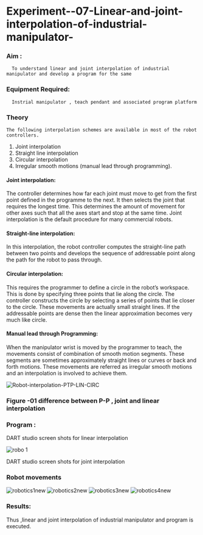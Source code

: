 # Experiment--07-Linear-and-joint-interpolation-of-industrial-manipulator-

### Aim :
      To understand linear and joint interpolation of industrial manipulator and develop a program for the same 
      
### Equipment Required: 
      Instrial manipulator , teach pendant and associated program platform 
      
### Theory 
    The following interpolation schemes are available in most of the robot controllers.
1. Joint interpolation
2. Straight line interpolation
3. Circular interpolation
4. Irregular smooth motions (manual lead through programming).
#### Joint interpolation: 
The controller determines how far each joint must move to get from the first point defined in the programme to the next. It then selects the joint that
requires the longest time. This determines the amount of movement for other axes such that all the axes start and stop at the same time. Joint interpolation is the default procedure for many commercial robots.

#### Straight-line interpolation: 
In this interpolation, the robot controller computes the straight-line path between two points and develops the sequence of addressable point along the path for the robot to pass through.

#### Circular interpolation: 
This requires the programmer to define a circle in the
robot’s workspace. This is done by specifying three points that lie along the circle. The controller constructs the circle by selecting a series of points that lie closer to the circle. These movements are actually small straight lines. If the addressable points are dense then the linear approximation becomes very much like circle.


#### Manual lead through Programming: 
When the manipulator wrist is moved by the programmer to teach, the movements consist of combination of smooth motion segments. These segments are sometimes approximately straight lines or curves or back and forth motions. These movements are referred as irregular smooth motions and an interpolation is involved to achieve them.




![Robot-interpolation-PTP-LIN-CIRC](https://user-images.githubusercontent.com/36288975/201615171-d0886aaa-8220-4b0c-8a1d-3d8a5c69c76a.png)

### Figure -01 difference between P-P , joint and linear interpolation 


### Program : 
DART studio screen shots for linear interpolation 


![robo 1](https://user-images.githubusercontent.com/82869119/203260779-9f70d674-fca8-4f30-a371-c967346dc496.jpg)







DART studio screen shots for joint interpolation 








### Robot movements
![robotics1new](https://user-images.githubusercontent.com/82869119/203261019-5e598f86-4ba8-4bb9-96ca-89f54b938886.jpg)
![robotics2new](https://user-images.githubusercontent.com/82869119/203261076-7093f88d-1f6f-4f34-9e35-1d0a7edf1d8a.jpg)
![robotics3new](https://user-images.githubusercontent.com/82869119/203261232-97dadeb3-9ee5-4ee9-a949-1595a4142e27.jpeg)
![robotics4new](https://user-images.githubusercontent.com/82869119/203261267-54db703a-b308-4ccd-9fab-41a4f72dd31e.jpeg)

















### Results: 

Thus ,linear and joint interpolation of industrial manipulator and program is executed.
